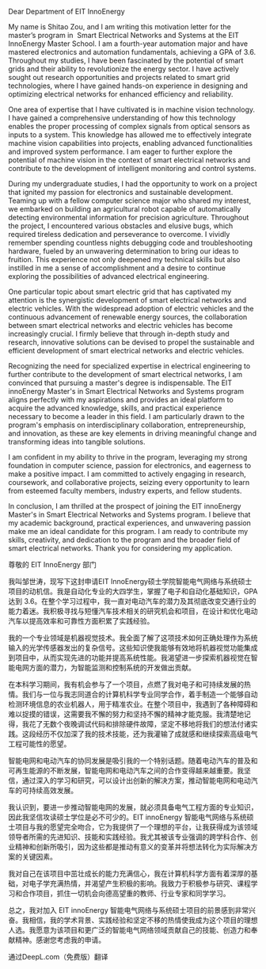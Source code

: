 Dear Department of EIT InnoEnergy 

My name is Shitao Zou, and I am writing this motivation letter for the master’s program in  Smart Electrical Networks and Systems at the EIT InnoEnergy Master School. I am a fourth-year automation major and have mastered electronics and automation fundamentals, achieving a GPA of 3.6. Throughout my studies, I have been fascinated by the potential of smart grids and their ability to revolutionize the energy sector. I have actively sought out research opportunities and projects related to smart grid technologies, where I have gained hands-on experience in designing and optimizing electrical networks for enhanced efficiency and reliability.

One area of expertise that I have cultivated is in machine vision technology. I have gained a comprehensive understanding of how this technology enables the proper processing of complex signals from optical sensors as inputs to a system. This knowledge has allowed me to effectively integrate machine vision capabilities into projects, enabling advanced functionalities and improved system performance. I am eager to further explore the potential of machine vision in the context of smart electrical networks and contribute to the development of intelligent monitoring and control systems.

During my undergraduate studies, I had the opportunity to work on a project that ignited my passion for electronics and sustainable development. Teaming up with a fellow computer science major who shared my interest, we embarked on building an agricultural robot capable of automatically detecting environmental information for precision agriculture. Throughout the project, I encountered various obstacles and elusive bugs, which required tireless dedication and perseverance to overcome. I vividly remember spending countless nights debugging code and troubleshooting hardware, fueled by an unwavering determination to bring our ideas to fruition. This experience not only deepened my technical skills but also instilled in me a sense of accomplishment and a desire to continue exploring the possibilities of advanced electrical engineering.

One particular topic about smart electric grid that has captivated my attention is the synergistic development of smart electrical networks and electric vehicles. With the widespread adoption of electric vehicles and the continuous advancement of renewable energy sources, the collaboration between smart electrical networks and electric vehicles has become increasingly crucial. I firmly believe that through in-depth study and research, innovative solutions can be devised to propel the sustainable and efficient development of smart electrical networks and electric vehicles.

Recognizing the need for specialized expertise in electrical engineering to further contribute to the development of smart electrical networks, I am convinced that pursuing a master's degree is indispensable. The EIT innoEnergy Master's in Smart Electrical Networks and Systems program aligns perfectly with my aspirations and provides an ideal platform to acquire the advanced knowledge, skills, and practical experience necessary to become a leader in this field. I am particularly drawn to the program's emphasis on interdisciplinary collaboration, entrepreneurship, and innovation, as these are key elements in driving meaningful change and transforming ideas into tangible solutions.

I am confident in my ability to thrive in the program, leveraging my strong foundation in computer science, passion for electronics, and eagerness to make a positive impact. I am committed to actively engaging in research, coursework, and collaborative projects, seizing every opportunity to learn from esteemed faculty members, industry experts, and fellow students.

In conclusion, I am thrilled at the prospect of joining the EIT innoEnergy Master's in Smart Electrical Networks and Systems program. I believe that my academic background, practical experiences, and unwavering passion make me an ideal candidate for this program. I am ready to contribute my skills, creativity, and dedication to the program and the broader field of smart electrical networks. Thank you for considering my application.


尊敬的 EIT InnoEnergy 部门 

我叫邹世涛，现写下这封申请EIT InnoEnergy硕士学院智能电气网络与系统硕士项目的动机信。我是自动化专业的大四学生，掌握了电子和自动化基础知识，GPA 达到 3.6。在整个学习过程中，我一直对电动汽车的潜力及其彻底改变交通行业的能力着迷。我积极寻找与短懂汽车技术相关的研究机会和项目，在设计和优化电动汽车以提高效率和可靠性方面积累了实践经验。

我的一个专业领域是机器视觉技术。我全面了解了这项技术如何正确处理作为系统输入的光学传感器发出的复杂信号。这些知识使我能够有效地将机器视觉功能集成到项目中，从而实现先进的功能并提高系统性能。我渴望进一步探索机器视觉在智能电网方面的潜力，为智能监测和控制系统的开发做出贡献。

在本科学习期间，我有机会参与了一个项目，点燃了我对电子和可持续发展的热情。我们与一位与我志同道合的计算机科学专业同学合作，着手制造一个能够自动检测环境信息的农业机器人，用于精准农业。在整个项目中，我遇到了各种障碍和难以捉摸的错误，这需要我不懈的努力和坚持不懈的精神才能克服。我清楚地记得，我花了无数个夜晚调试代码和排除硬件故障，坚定不移地将我们的想法付诸实践。这段经历不仅加深了我的技术技能，还为我灌输了成就感和继续探索高级电气工程可能性的愿望。

智能电网和电动汽车的协同发展是吸引我的一个特别话题。随着电动汽车的普及和可再生能源的不断发展，智能电网和电动汽车之间的合作变得越来越重要。我坚信，通过深入的学习和研究，可以设计出创新的解决方案，推动智能电网和电动汽车的可持续高效发展。

我认识到，要进一步推动智能电网的发展，就必须具备电气工程方面的专业知识，因此我坚信攻读硕士学位是必不可少的。EIT innoEnergy 智能电气网络与系统硕士项目与我的愿望完全吻合，它为我提供了一个理想的平台，让我获得成为该领域领导者所需的先进知识、技能和实践经验。我尤其被该专业强调的跨学科合作、创业精神和创新所吸引，因为这些都是推动有意义的变革并将想法转化为实际解决方案的关键因素。

我对自己在该项目中茁壮成长的能力充满信心，我在计算机科学方面有着深厚的基础，对电子学充满热情，并渴望产生积极的影响。我致力于积极参与研究、课程学习和合作项目，抓住一切机会向德高望重的教师、行业专家和同学学习。

总之，我对加入 EIT innoEnergy 智能电气网络与系统硕士项目的前景感到非常兴奋。我相信，我的学术背景、实践经验和坚定不移的热情使我成为这个项目的理想人选。我愿意为该项目和更广泛的智能电气网络领域贡献自己的技能、创造力和奉献精神。感谢您考虑我的申请。

通过DeepL.com（免费版）翻译